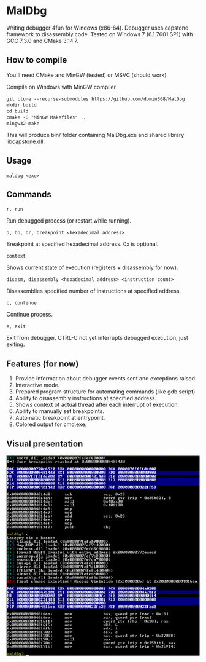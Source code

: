 # MalDbg

Writing debugger 4fun for Windows (x86-64). Debugger uses capstone framework to disassembly code.
Tested on Windows 7 (6.1.7601 SP1) with GCC 7.3.0 and CMake 3.14.7.

## How to compile
You'll need CMake and MinGW (tested) or MSVC (should work)

Compile on Windows with MinGW compiler

```
git clone --recurse-submodules https://github.com/domin568/MalDbg
mkdir build
cd build
cmake -G "MinGW Makefiles" ..
mingw32-make
```
This will produce bin/ folder containing MalDbg.exe and shared library libcapstone.dll.
## Usage

```
maldbg <exe>
```

## Commands

```
r, run 
```

Run debugged process (or restart while running).

```
b, bp, br, breakpoint <hexadecimal address>
```

Breakpoint at specified hexadecimal address. 0x is optional. 

```
context
```

Shows current state of execution (registers + disassembly for now).

```
disasm, disassembly <hexadecimal address> <instruction count>
```

Disassemblies specified number of instructions at specified address.

```
c, continue
```

Continue process.

```
e, exit
```

Exit from debugger. CTRL-C not yet interrupts debugged execution, just exiting.

## Features (for now)

1. Provide information about debugger events sent and exceptions raised. 
2. Interactive mode.
3. Prepared program structure for automating commands (like gdb script).
4. Ability to disassembly instructions at specified address.
5. Shows context of actual thread after each interrupt of execution.
4. Ability to manually set breakpoints.
5. Automatic breakpoint at entrypoint.
6. Colored output for cmd.exe.

## Visual presentation 

![](screen.png) 